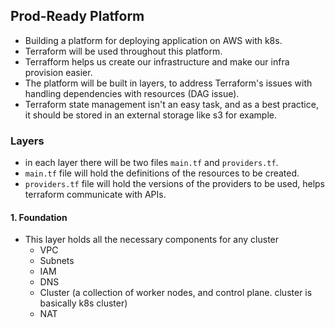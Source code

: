 ## Prod-Ready Platform

 - Building a platform for deploying application on AWS with k8s.
 - Terraform will be used throughout this platform.
 - Terrafform helps us create our infrastructure and make our infra provision easier.
 - The platform will be built in layers, to address Terraform's issues with handling dependencies with resources (DAG issue).
 - Terraform state management isn't an easy task, and as a best practice, it should be stored in an external storage like s3 for example.

### Layers

  - in each layer there will be two files `main.tf` and `providers.tf`.
  - `main.tf` file will hold the definitions of the resources to be created.
  - `providers.tf` file will hold the versions of the providers to be used, helps terraform communicate with APIs.

  #### 1. Foundation
  - This layer holds all the necessary components for any cluster
      - VPC
      - Subnets
      - IAM
      - DNS
      - Cluster (a collection of worker nodes, and control plane. cluster is basically k8s cluster)
      - NAT

